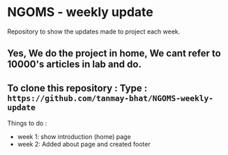 # NGOMS - weekly update
Repository to show the updates made to project each week.

Yes, We do the project in home, **We cant refer to 10000's articles in lab and do**.
------------------------------------------------------------------------------------
To clone this repository :
Type : `https://github.com/tanmay-bhat/NGOMS-weekly-update`
------------------------------------------------------------------------------------
Things to do :
- week 1: show introduction (home) page
- week 2: Added about page and created footer
